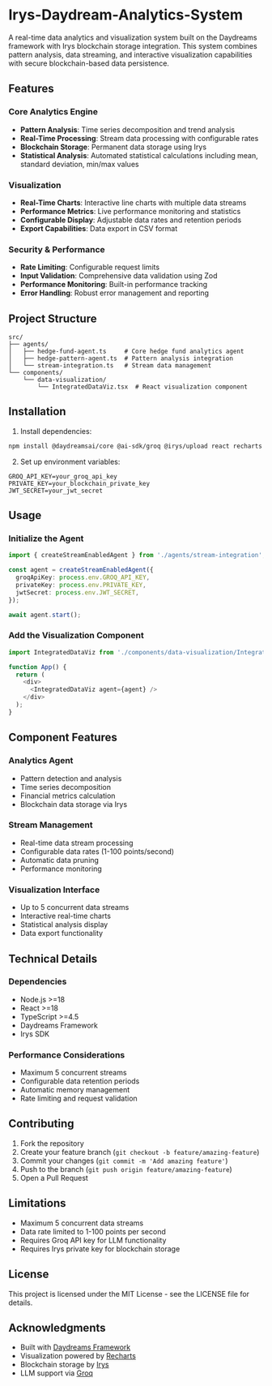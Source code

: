 # Irys-Daydream-Analytics-System

A real-time data analytics and visualization system built on the Daydreams framework with Irys blockchain storage integration. This system combines pattern analysis, data streaming, and interactive visualization capabilities with secure blockchain-based data persistence.

## Features

### Core Analytics Engine
- **Pattern Analysis**: Time series decomposition and trend analysis
- **Real-Time Processing**: Stream data processing with configurable rates
- **Blockchain Storage**: Permanent data storage using Irys
- **Statistical Analysis**: Automated statistical calculations including mean, standard deviation, min/max values

### Visualization
- **Real-Time Charts**: Interactive line charts with multiple data streams
- **Performance Metrics**: Live performance monitoring and statistics
- **Configurable Display**: Adjustable data rates and retention periods
- **Export Capabilities**: Data export in CSV format

### Security & Performance
- **Rate Limiting**: Configurable request limits
- **Input Validation**: Comprehensive data validation using Zod
- **Performance Monitoring**: Built-in performance tracking
- **Error Handling**: Robust error management and reporting

## Project Structure

```
src/
├── agents/
│   ├── hedge-fund-agent.ts     # Core hedge fund analytics agent
│   ├── hedge-pattern-agent.ts  # Pattern analysis integration
│   └── stream-integration.ts   # Stream data management
└── components/
    └── data-visualization/
        └── IntegratedDataViz.tsx  # React visualization component
```

## Installation

1. Install dependencies:
```bash
npm install @daydreamsai/core @ai-sdk/groq @irys/upload react recharts lucide-react zod
```

2. Set up environment variables:
```env
GROQ_API_KEY=your_groq_api_key
PRIVATE_KEY=your_blockchain_private_key
JWT_SECRET=your_jwt_secret
```

## Usage

### Initialize the Agent

```typescript
import { createStreamEnabledAgent } from './agents/stream-integration';

const agent = createStreamEnabledAgent({
  groqApiKey: process.env.GROQ_API_KEY,
  privateKey: process.env.PRIVATE_KEY,
  jwtSecret: process.env.JWT_SECRET,
});

await agent.start();
```

### Add the Visualization Component

```typescript
import IntegratedDataViz from './components/data-visualization/IntegratedDataViz';

function App() {
  return (
    <div>
      <IntegratedDataViz agent={agent} />
    </div>
  );
}
```

## Component Features

### Analytics Agent
- Pattern detection and analysis
- Time series decomposition
- Financial metrics calculation
- Blockchain data storage via Irys

### Stream Management
- Real-time data stream processing
- Configurable data rates (1-100 points/second)
- Automatic data pruning
- Performance monitoring

### Visualization Interface
- Up to 5 concurrent data streams
- Interactive real-time charts
- Statistical analysis display
- Data export functionality

## Technical Details

### Dependencies
- Node.js >=18
- React >=18
- TypeScript >=4.5
- Daydreams Framework
- Irys SDK

### Performance Considerations
- Maximum 5 concurrent streams
- Configurable data retention periods
- Automatic memory management
- Rate limiting and request validation

## Contributing

1. Fork the repository
2. Create your feature branch (`git checkout -b feature/amazing-feature`)
3. Commit your changes (`git commit -m 'Add amazing feature'`)
4. Push to the branch (`git push origin feature/amazing-feature`)
5. Open a Pull Request

## Limitations

- Maximum 5 concurrent data streams
- Data rate limited to 1-100 points per second
- Requires Groq API key for LLM functionality
- Requires Irys private key for blockchain storage

## License

This project is licensed under the MIT License - see the LICENSE file for details.

## Acknowledgments

- Built with [Daydreams Framework](https://docs.daydreams.ai)
- Visualization powered by [Recharts](https://recharts.org)
- Blockchain storage by [Irys](https://irys.xyz)
- LLM support via [Groq](https://groq.com)

